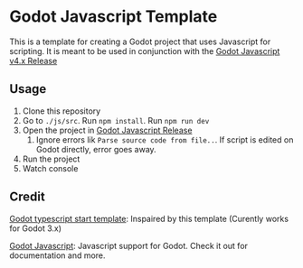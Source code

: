 # Godot Javascript Template

This is a template for creating a Godot project that uses Javascript for scripting. It is meant to be used in conjunction with the [Godot Javascript v4.x Release][Godot Javascript v4.x Release]

## Usage

1. Clone this repository
2. Go to `./js/src`. Run `npm install`. Run `npm run dev`
3. Open the project in [Godot Javascript Release][Godot Javascript v4.x Release]
   1. Ignore errors lik `Parse source code from file..`. If script is edited on Godot directly, error goes away.
4. Run the project
5. Watch console

## Credit

[Godot typescript start template](https://github.com/citizenll/godot-typescript-starter): Inspaired by this template (Curently works for Godot 3.x)

[Godot Javascript](https://github.com/Geequlim/ECMAScript): Javascript support for Godot. Check it out for documentation and more.

<!-- Links Used through document -->

[Godot Javascript v4.x Release]: https://github.com/Geequlim/ECMAScript/releases/tag/v0.0.17
